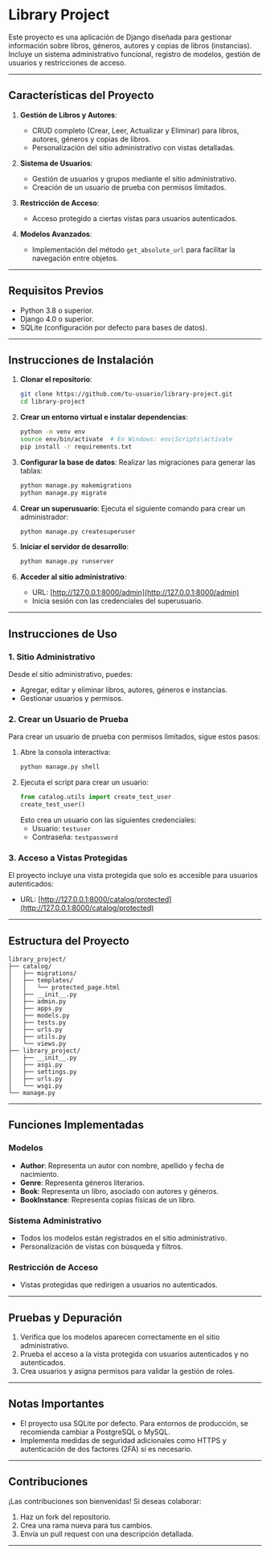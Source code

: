 # **Library Project**

Este proyecto es una aplicación de Django diseñada para gestionar información sobre libros, géneros, autores y copias de libros (instancias). Incluye un sistema administrativo funcional, registro de modelos, gestión de usuarios y restricciones de acceso.

---

## **Características del Proyecto**

1. **Gestión de Libros y Autores**:
   - CRUD completo (Crear, Leer, Actualizar y Eliminar) para libros, autores, géneros y copias de libros.
   - Personalización del sitio administrativo con vistas detalladas.

2. **Sistema de Usuarios**:
   - Gestión de usuarios y grupos mediante el sitio administrativo.
   - Creación de un usuario de prueba con permisos limitados.

3. **Restricción de Acceso**:
   - Acceso protegido a ciertas vistas para usuarios autenticados.

4. **Modelos Avanzados**:
   - Implementación del método `get_absolute_url` para facilitar la navegación entre objetos.

---

## **Requisitos Previos**

- Python 3.8 o superior.
- Django 4.0 o superior.
- SQLite (configuración por defecto para bases de datos).

---

## **Instrucciones de Instalación**

1. **Clonar el repositorio**:
   ```bash
   git clone https://github.com/tu-usuario/library-project.git
   cd library-project
   ```

2. **Crear un entorno virtual e instalar dependencias**:
   ```bash
   python -m venv env
   source env/bin/activate  # En Windows: env\Scripts\activate
   pip install -r requirements.txt
   ```

3. **Configurar la base de datos**:
   Realizar las migraciones para generar las tablas:
   ```bash
   python manage.py makemigrations
   python manage.py migrate
   ```

4. **Crear un superusuario**:
   Ejecuta el siguiente comando para crear un administrador:
   ```bash
   python manage.py createsuperuser
   ```

5. **Iniciar el servidor de desarrollo**:
   ```bash
   python manage.py runserver
   ```

6. **Acceder al sitio administrativo**:
   - URL: [http://127.0.0.1:8000/admin](http://127.0.0.1:8000/admin)
   - Inicia sesión con las credenciales del superusuario.

---

## **Instrucciones de Uso**

### **1. Sitio Administrativo**
Desde el sitio administrativo, puedes:
- Agregar, editar y eliminar libros, autores, géneros e instancias.
- Gestionar usuarios y permisos.

### **2. Crear un Usuario de Prueba**
Para crear un usuario de prueba con permisos limitados, sigue estos pasos:
1. Abre la consola interactiva:
   ```bash
   python manage.py shell
   ```
2. Ejecuta el script para crear un usuario:
   ```python
   from catalog.utils import create_test_user
   create_test_user()
   ```
   Esto crea un usuario con las siguientes credenciales:
   - Usuario: `testuser`
   - Contraseña: `testpassword`

### **3. Acceso a Vistas Protegidas**
El proyecto incluye una vista protegida que solo es accesible para usuarios autenticados:
- URL: [http://127.0.0.1:8000/catalog/protected](http://127.0.0.1:8000/catalog/protected)

---

## **Estructura del Proyecto**

```
library_project/
├── catalog/
│   ├── migrations/
│   ├── templates/
│   │   └── protected_page.html
│   ├── __init__.py
│   ├── admin.py
│   ├── apps.py
│   ├── models.py
│   ├── tests.py
│   ├── urls.py
│   ├── utils.py
│   └── views.py
├── library_project/
│   ├── __init__.py
│   ├── asgi.py
│   ├── settings.py
│   ├── urls.py
│   └── wsgi.py
└── manage.py
```

---

## **Funciones Implementadas**

### **Modelos**
- **Author**: Representa un autor con nombre, apellido y fecha de nacimiento.
- **Genre**: Representa géneros literarios.
- **Book**: Representa un libro, asociado con autores y géneros.
- **BookInstance**: Representa copias físicas de un libro.

### **Sistema Administrativo**
- Todos los modelos están registrados en el sitio administrativo.
- Personalización de vistas con búsqueda y filtros.

### **Restricción de Acceso**
- Vistas protegidas que redirigen a usuarios no autenticados.

---

## **Pruebas y Depuración**

1. Verifica que los modelos aparecen correctamente en el sitio administrativo.
2. Prueba el acceso a la vista protegida con usuarios autenticados y no autenticados.
3. Crea usuarios y asigna permisos para validar la gestión de roles.

---

## **Notas Importantes**

- El proyecto usa SQLite por defecto. Para entornos de producción, se recomienda cambiar a PostgreSQL o MySQL.
- Implementa medidas de seguridad adicionales como HTTPS y autenticación de dos factores (2FA) si es necesario.

---

## **Contribuciones**

¡Las contribuciones son bienvenidas! Si deseas colaborar:
1. Haz un fork del repositorio.
2. Crea una rama nueva para tus cambios.
3. Envía un pull request con una descripción detallada.

---
